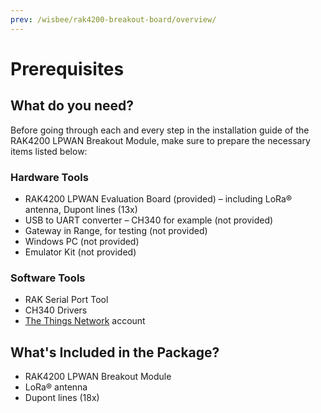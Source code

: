 ```yaml
---
prev: /wisbee/rak4200-breakout-board/overview/
---
```


# Prerequisites

<rk-img
  src="/assets/images/wisbee/rak4200-breakout-board/quickstart/main/peojuzuyfj5wzl51igyk.jpg"
  width="50%"
  figure-number="1"
  caption="RAK4200 LPWAN Breakout Module"
/>

## What do you need?

Before going through each and every step in the installation guide of the RAK4200 LPWAN Breakout Module, make sure to prepare the necessary items listed below:

### Hardware Tools

- RAK4200 LPWAN Evaluation Board (provided) – including LoRa® antenna, Dupont lines (13x) 
- USB to UART converter – CH340 for example (not provided) 
- Gateway in Range, for testing (not provided) 
- Windows PC (not provided) 
- Emulator Kit (not provided)

### Software Tools

- RAK Serial Port Tool
- CH340 Drivers 
- [The Things Network](https://account.thethingsnetwork.org/register) account

## What's Included in the Package?

- RAK4200 LPWAN Breakout Module
- LoRa® antenna
- Dupont lines (18x)



